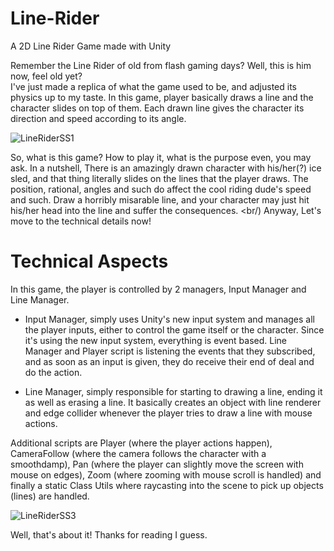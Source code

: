 # Line-Rider
A 2D Line Rider Game made with Unity

Remember the Line Rider of old from flash gaming days? Well, this is him now, feel old yet? <br/>
I've just made a replica of what the game used to be, and adjusted its physics up to my taste. In this game, player basically draws a line and the character slides on top of them. Each drawn line gives the character its direction and speed according to its angle. 

![LineRiderSS1](https://user-images.githubusercontent.com/44427408/150669104-6886a2f6-b4c9-453d-bf43-5ff401fbe803.jpg)

So, what is this game? How to play it, what is the purpose even, you may ask. In a nutshell, There is an amazingly drawn character with his/her(?) ice sled, and that thing literally slides on the lines that the player draws. The position, rational, angles and such do affect the cool riding dude's speed and such. Draw a horribly misarable line, and your character may just hit his/her head into the line and suffer the consequences. <br/)
Anyway, Let's move to the technical details now! <br/>

# Technical Aspects

In this game, the player is controlled by 2 managers, Input Manager and Line Manager. <br/>
+ Input Manager, simply uses Unity's new input system and manages all the player inputs, either to control the game itself or the character. Since it's using the new input system, everything is event based. Line Manager and Player script is listening the events that they subscribed, and as soon as an input is given, they do receive their end of deal and do the action. <br/>

+ Line Manager, simply responsible for starting to drawing a line, ending it as well as erasing a line. It basically creates an object with line renderer and edge collider whenever the player tries to draw a line with mouse actions. 

Additional scripts are Player (where the player actions happen), CameraFollow (where the camera follows the character with a smoothdamp), Pan (where the player can slightly move the screen with mouse on edges), Zoom (where zooming with mouse scroll is handled) and finally a static Class Utils where raycasting into the scene to pick up objects (lines) are handled.

![LineRiderSS3](https://user-images.githubusercontent.com/44427408/150669472-11eee208-277e-4fc6-8e7b-225256ec68d2.jpg)

Well, that's about it! Thanks for reading I guess.
